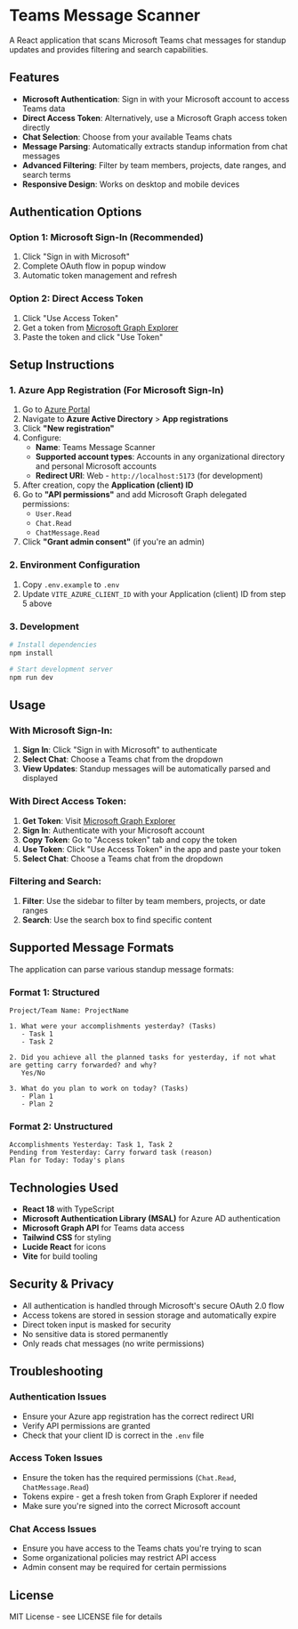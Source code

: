# Teams Message Scanner

A React application that scans Microsoft Teams chat messages for standup updates and provides filtering and search capabilities.

## Features

- **Microsoft Authentication**: Sign in with your Microsoft account to access Teams data
- **Direct Access Token**: Alternatively, use a Microsoft Graph access token directly
- **Chat Selection**: Choose from your available Teams chats
- **Message Parsing**: Automatically extracts standup information from chat messages
- **Advanced Filtering**: Filter by team members, projects, date ranges, and search terms
- **Responsive Design**: Works on desktop and mobile devices

## Authentication Options

### Option 1: Microsoft Sign-In (Recommended)
1. Click "Sign in with Microsoft" 
2. Complete OAuth flow in popup window
3. Automatic token management and refresh

### Option 2: Direct Access Token
1. Click "Use Access Token"
2. Get a token from [Microsoft Graph Explorer](https://developer.microsoft.com/en-us/graph/graph-explorer)
3. Paste the token and click "Use Token"

## Setup Instructions

### 1. Azure App Registration (For Microsoft Sign-In)

1. Go to [Azure Portal](https://portal.azure.com)
2. Navigate to **Azure Active Directory** > **App registrations**
3. Click **"New registration"**
4. Configure:
   - **Name**: Teams Message Scanner
   - **Supported account types**: Accounts in any organizational directory and personal Microsoft accounts
   - **Redirect URI**: Web - `http://localhost:5173` (for development)
5. After creation, copy the **Application (client) ID**
6. Go to **"API permissions"** and add Microsoft Graph delegated permissions:
   - `User.Read`
   - `Chat.Read` 
   - `ChatMessage.Read`
7. Click **"Grant admin consent"** (if you're an admin)

### 2. Environment Configuration

1. Copy `.env.example` to `.env`
2. Update `VITE_AZURE_CLIENT_ID` with your Application (client) ID from step 5 above

### 3. Development

```bash
# Install dependencies
npm install

# Start development server
npm run dev
```

## Usage

### With Microsoft Sign-In:
1. **Sign In**: Click "Sign in with Microsoft" to authenticate
2. **Select Chat**: Choose a Teams chat from the dropdown
3. **View Updates**: Standup messages will be automatically parsed and displayed

### With Direct Access Token:
1. **Get Token**: Visit [Microsoft Graph Explorer](https://developer.microsoft.com/en-us/graph/graph-explorer)
2. **Sign In**: Authenticate with your Microsoft account
3. **Copy Token**: Go to "Access token" tab and copy the token
4. **Use Token**: Click "Use Access Token" in the app and paste your token
5. **Select Chat**: Choose a Teams chat from the dropdown

### Filtering and Search:
1. **Filter**: Use the sidebar to filter by team members, projects, or date ranges
2. **Search**: Use the search box to find specific content

## Supported Message Formats

The application can parse various standup message formats:

### Format 1: Structured
```
Project/Team Name: ProjectName

1. What were your accomplishments yesterday? (Tasks)
   - Task 1
   - Task 2

2. Did you achieve all the planned tasks for yesterday, if not what are getting carry forwarded? and why?
   Yes/No

3. What do you plan to work on today? (Tasks)
   - Plan 1
   - Plan 2
```

### Format 2: Unstructured
```
Accomplishments Yesterday: Task 1, Task 2
Pending from Yesterday: Carry forward task (reason)
Plan for Today: Today's plans
```

## Technologies Used

- **React 18** with TypeScript
- **Microsoft Authentication Library (MSAL)** for Azure AD authentication
- **Microsoft Graph API** for Teams data access
- **Tailwind CSS** for styling
- **Lucide React** for icons
- **Vite** for build tooling

## Security & Privacy

- All authentication is handled through Microsoft's secure OAuth 2.0 flow
- Access tokens are stored in session storage and automatically expire
- Direct token input is masked for security
- No sensitive data is stored permanently
- Only reads chat messages (no write permissions)

## Troubleshooting

### Authentication Issues
- Ensure your Azure app registration has the correct redirect URI
- Verify API permissions are granted
- Check that your client ID is correct in the `.env` file

### Access Token Issues
- Ensure the token has the required permissions (`Chat.Read`, `ChatMessage.Read`)
- Tokens expire - get a fresh token from Graph Explorer if needed
- Make sure you're signed into the correct Microsoft account

### Chat Access Issues
- Ensure you have access to the Teams chats you're trying to scan
- Some organizational policies may restrict API access
- Admin consent may be required for certain permissions

## License

MIT License - see LICENSE file for details